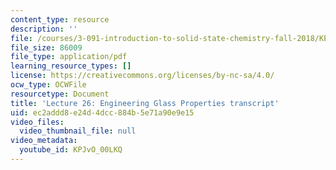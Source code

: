 ```yaml
---
content_type: resource
description: ''
file: /courses/3-091-introduction-to-solid-state-chemistry-fall-2018/KPJvO_00LKQ_transcript.pdf
file_size: 86009
file_type: application/pdf
learning_resource_types: []
license: https://creativecommons.org/licenses/by-nc-sa/4.0/
ocw_type: OCWFile
resourcetype: Document
title: 'Lecture 26: Engineering Glass Properties transcript'
uid: ec2addd8-e24d-4dcc-884b-5e71a90e9e15
video_files:
  video_thumbnail_file: null
video_metadata:
  youtube_id: KPJvO_00LKQ
---
```

